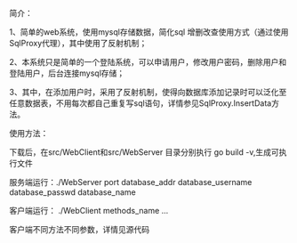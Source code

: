 简介：

1、简单的web系统，使用mysql存储数据，简化sql 增删改查使用方式（通过使用SqlProxy代理），其中使用了反射机制；

2、本系统只是简单的一个登陆系统，可以申请用户，修改用户密码，删除用户和登陆用户，后台连接mysql存储；

3、其中，在添加用户时，采用了反射机制，使得向数据库添加记录时可以泛化至任意数据表，不用每次都自己重复写sql语句，详情参见SqlProxy.InsertData方法。

使用方法：

下载后，在src/WebClient和src/WebServer 目录分别执行 go build -v,生成可执行文件

服务端运行：./WebServer port database_addr database_username database_passwd database_name

客户端运行： ./WebClient methods_name ...  

客户端不同方法不同参数，详情见源代码


